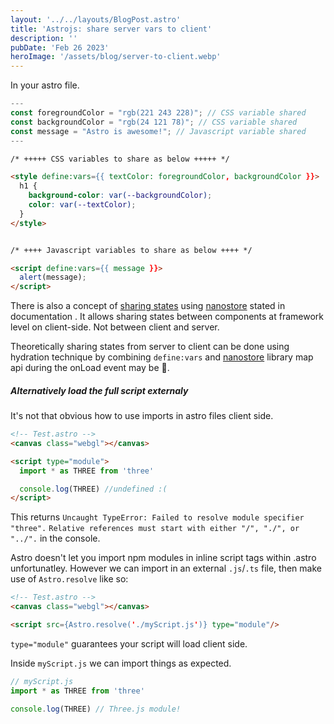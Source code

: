 ```yaml
---
layout: '../../layouts/BlogPost.astro'
title: 'Astrojs: share server vars to client'
description: ''
pubDate: 'Feb 26 2023'
heroImage: '/assets/blog/server-to-client.webp'
---
```


In your astro file.

```javascript
---
const foregroundColor = "rgb(221 243 228)"; // CSS variable shared
const backgroundColor = "rgb(24 121 78)"; // CSS variable shared
const message = "Astro is awesome!"; // Javascript variable shared
---
```

```html
/* +++++ CSS variables to share as below +++++ */

<style define:vars={{ textColor: foregroundColor, backgroundColor }}>
  h1 {
    background-color: var(--backgroundColor);
    color: var(--textColor);
  }
</style>


/* ++++ Javascript variables to share as below ++++ */

<script define:vars={{ message }}>
  alert(message);
</script>
```

There is also a concept of [sharing states](https://docs.astro.build/en/core-concepts/sharing-state/) using [nanostore](https://github.com/nanostores/nanostores#guide) stated in documentation . It allows sharing states between components at framework level on client-side. Not between client and server.

Theoretically sharing states from server to client can be done using hydration technique by combining `define:vars` and [nanostore](https://github.com/nanostores/nanostores#guide) library map api during the onLoad event may be 🧪.

##### Alternatively load the full script externaly

It's not that obvious how to use imports in astro files client side.

```html
<!-- Test.astro -->
<canvas class="webgl"></canvas>

<script type="module">
  import * as THREE from 'three'

  console.log(THREE) //undefined :(
</script>
```

This returns `Uncaught TypeError: Failed to resolve module specifier "three".`
`Relative references must start with either "/", "./", or "../".` in the console.

Astro doesn't let you import npm modules in inline script tags within .astro unfortunatley. However we can import in an external `.js`/`.ts` file, then make use of `Astro.resolve` like so:

```html
<!-- Test.astro -->
<canvas class="webgl"></canvas>

<script src={Astro.resolve('./myScript.js')} type="module"/>
```

`type="module"` guarantees your script will load client side.

Inside `myScript.js` we can import things as expected.

```javascript
// myScript.js
import * as THREE from 'three'

console.log(THREE) // Three.js module!
```
